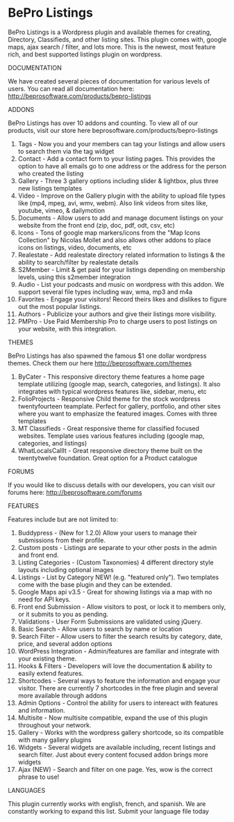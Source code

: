 BePro Listings
==============

BePro Listings is a Wordpress plugin and available themes for creating, Directory, Classifieds, and other listing sites. This plugin comes with, google maps, ajax search / filter, and lots more. This is the newest, most feature rich, and best supported listings plugin on wordpress.

DOCUMENTATION

We have created several pieces of documentation for various levels of users. You can read all documentation here: http://beprosoftware.com/products/bepro-listings

ADDONS

BePro Listings has over 10 addons and counting. To view all of our products, visit our store here beprosoftware.com/products/bepro-listings

1. Tags - Now you and your members can tag your listings and allow users to search them via the tag widget
2. Contact - Add a contact form to your listing pages. This provides the option to have all emails go to one address or the address for the person who created the listing
3. Gallery - Three 3 gallery options including slider & lightbox, plus three new listings templates
4. Video - Improve on the Gallery plugin with the ability to upload file types like (mp4, mpeg, avi, wmv, webm). Also link videos from sites like, youtube, vimeo, & dailymotion
5. Documents - Allow users to add and manage document listings on your website from the front end (zip, doc, pdf, odt, csv, etc)
6. Icons - Tons of google map markers/icons from the "Map Icons Collection" by Nicolas Mollet and also allows other addons to place icons on listings, video, documents, etc
7. Realestate - Add realestate directory related information to listings & the ability to search/filter by realestate details
8. S2Member - Limit & get paid for your listings depending on membership levels, using this s2member integration
9. Audio - List your podcasts and music on wordpress with this addon. We support several file types including wav, wma, mp3 and m4a
10. Favorites - Engage your visitors! Record theirs likes and dislikes to figure out the most popular listings.
11. Authors - Publicize your authors and give their listings more visibility.
12. PMPro - Use Paid Membership Pro to charge users to post listings on your website, with this integration.

THEMES

BePro Listings has also spawned the famous $1 one dollar wordpress themes. Check them our here http://beprosoftware.com/themes

1. ByCater - This responsive directory theme features a home page template utilizing (google map, search, categories, and listings). It also integrates with typical wordpress features like, sidebar, menu, etc
2. FolioProjects - Responsive Child theme for the stock wordpress twentyfourteen teamplate. Perfect for gallery, portfolio, and other sites where you want to emphasize the featured images. Comes with three templates
3. MT Classifieds - Great responsive theme for classified focused websites. Template uses various features including (google map, categories, and listings)
4. WhatLocalsCallIt - Great responsive directory theme built on the twentytwelve foundation. Great option for a Product catalogue

FORUMS

If you would like to discuss details with our developers, you can visit our forums here: http://beprosoftware.com/forums

FEATURES

Features include but are not limited to:

1. Buddypress - (New for 1.2.0) Allow your users to manage their submissions from their profile.
2. Custom posts - Listings are separate to your other posts in the admin and front end.
3. Listing Categories - (Custom Taxonomies) 4 different directory style layouts including optional images
4. Listings - List by Category NEW! (e.g. "featured only"). Two templates come with the base plugin and they can be extended. 
5. Google Maps api v3.5 - Great for showing listings via a map with no need for API keys.
6. Front end Submission  - Allow visitors to post, or lock it to members only, or it submits to you as pending.
7. Validations - User Form Submissions are validated using jQuery.
8. Basic Search - Allow users to search by name or location
9. Search Filter - Allow users to filter the search results by category, date, price, and several addon options 
10. WordPress Integration - Admin/features are familiar and integrate with your existing theme.
11. Hooks & Filters - Developers will love the documentation & ability to easily extend features.
12. Shortcodes - Several ways to feature the information and engage your visitor. There are currently 7 shortcodes in the free plugin and several more available through addons
13. Admin Options - Control the ability for users to intereact with features and information.
14. Multisite - Now multisite compatible, expand the use of this plugin throughout your network.
15. Gallery - Works with the wordpress gallery shortcode, so its compatible with many gallery plugins
16. Widgets - Several widgets are available including, recent listings and search filter. Just about every content focused addon brings more widgets
17. Ajax (NEW) - Search and filter on one page. Yes, wow is the correct phrase to use!

LANGUAGES

This plugin currently works with english, french, and spanish. We are constantly working to expand this list. Submit your language file today